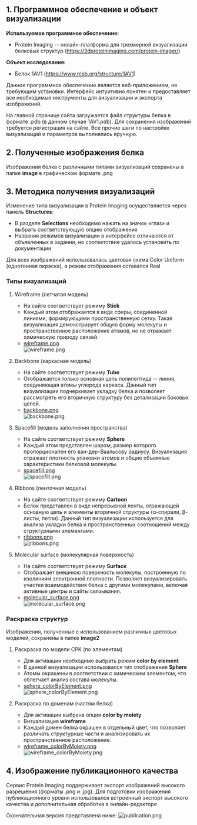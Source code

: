 ## 1. Программное обеспечение и объект визуализации

**Используемое программное обеспечение:**
- Protein Imaging -- онлайн-платформа для трехмерной визуализации белковых структур (https://3dproteinimaging.com/protein-imager/)

**Объект исследования:**
- Белок 1AV1 (https://www.rcsb.org/structure/1AV1)

Данное программное обеспечение является веб-приложением, не требующим установки. Интерфейс интуитивно понятен и предоставляет все необходимые инструменты для визуализации и экспорта изображений.

На главной странице сайта загружается файл структуры белка в формате .pdb (в данном случае 1AV1.pdb).
Для сохранения изображений требуется регистрация на сайте. Все прочие шаги по настройке визуализаций и параметров выполнялись вручную.

## 2. Полученные изображения белка

Изображения белка с различными типами визуализаций сохранены в папке **image** в графическом формате .png

## 3. Методика получения визуализаций

Изменение типа визуализации в Protein Imaging осуществляется через панель **Structures**:
- В разделе **Selections** необходимо нажать на значок «глаз» и выбрать соответствующую опцию отображения
- Названия режимов визуализации в интерфейсе отличаются от объявленных в задании, но соответствие удалось установить по документации

Для всех изображений использовалась цветовая схема Color Uniform (однотонная окраска), а режим отображения оставался Real

### Типы визуализаций

1) Wireframe (сетчатая модель)
   - На сайте соответствует режиму **Stick**
   - Каждый атом отображается в виде сферы, соединенной линиями, формирующими пространственную сетку. Такая визуализация демонстрирует общую форму молекулы и пространственное расположение атомов, но не отражает химическую природу связей.
   - [wireframe.png](image%2Fwireframe.png)  
    ![wireframe.png](image%2Fwireframe.png)

2) Backbone (каркасная модель)
   - На сайте соответствует режиму **Tube**
   - Отображается только основная цепь полипептида -- линия, соединяющая атомы углерода каркаса. Данный тип визуализации подчеркивает укладку белка и позволяет рассмотреть его вторичную структуру без детализации боковых цепей. 
   - [backbone.png](image%2Fbackbone.png)  
    ![backbone.png](image%2Fbackbone.png)

3) Spacefill (модель заполнения пространства)
   - На сайте соответствует режиму **Sphere**
   - Каждый атом представлен шаром, размер которого пропорционален его ван-дер-Ваальсову радиусу. Визуализация отражает плотность упаковки атомов и общие объемные характеристики белковой молекулы.
   - [spacefill.png](image%2Fspacefill.png)  
    ![spacefill.png](image%2Fspacefill.png)

4) Ribbons (ленточная модель)
   - На сайте соответствует режиму **Cartoon**
   - Белок представлен в виде непрерывной ленты, отражающей основную цепь и элементы вторичной структуры (α-спирали, β-листы, петли). Данный тип визуализации используется для анализа укладки белка и пространственных соотношений между структурными элементами. 
   - [ribbons.png](image%2Fribbons.png)  
    ![ribbons.png](image%2Fribbons.png)

5) Molecular surface (молекулярная поверхность)
   - На сайте соответствует режиму **Surface**
   - Отображает внешнюю поверхность молекулы, построенную по изолиниям электронной плотности. Позволяет визуализировать участки взаимодействия белка с другими молекулами, включая активные центры и сайты связывания.
   - [molecular_surface.png](image%2Fmolecular_surface.png)  
    ![molecular_surface.png](image%2Fmolecular_surface.png)

### Раскраска структур

Изображения, полученные с использованием различных цветовых моделей, сохранены в папке **image2**

1) Раскраска по модели CPK (по элементам)
   - Для активации необходимо выбрать режим **color by element**
   - В данной визуализации использовался тип отображения **Sphere**
   - Атомы окрашены в соответствии с химическим элементом, что облегчает анализ состава молекулы.  
   - [sphere_colorByElement.png](image2%2Fsphere_colorByElement.png)  
    ![sphere_colorByElement.png](image2%2Fsphere_colorByElement.png)

2) Раскраска по доменам (частям белка)
   - Для активации выбрана опция **color by moiety**
   - Визуализация **wireframe**
   - Каждый домен белка окрашен в отдельный цвет, что позволяет различать структурные части и анализировать их пространственное расположение.
   - [wireframe_colorByMoiety.png](image2%2Fwireframe_colorByMoiety.png)  
    ![wireframe_colorByMoiety.png](image2%2Fwireframe_colorByMoiety.png)

## 4. Изображение публикационного качества

Сервис Protein Imaging поддерживает экспорт изображений высокого разрешения (форматы .png и .jpg).
Для подготовки изображения публикационного уровня использовался встроенный экспорт высокого качества и дополнительная обработка в онлайн-редакторе

Окончательная версия представлена ниже:
    ![publication.png](publication.jpg)
    